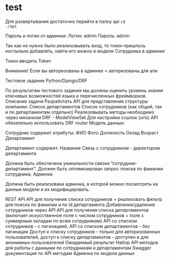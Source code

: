 # test

Для развертывания достаточно перейти в папку api
<code>cd ./api</code>

Пароль и логин от админки:
Логин: admin
Пароль: admin

Так как не нужно было реализовывать вход, то токен пришлось костыльно добавлять, найти его можно в модели Сотрудника в админке

Токен вводить Token <token>

Внимание!
Если вы авторизованы в админке = авторизованы для апи

Тестовое задание Python/Django/DRF

По результатам тестового задания мы должны оценить уровень знания ключевых возможностей языка и перечисленных фреймворков.
Описание задачи
Разработать API для представления структуры компании:
Список департаментов
Список сотрудников (как общий, так и по департаментам отдельно)
Реализовывать методы необходимо через механизм DRF - ModelViewSet
Для настройки ссылок (urls) API обязательно использовать DRF router
Модель данных:

Сотрудник содержит атрибуты:
ФИО
Фото
Должность
Оклад
Возраст
Департамент

Департамент содержит:
Название
Связь с сотрудником - директором департамента

Должна быть обеспечена уникальности связки “сотрудник-департамент”.
Должен быть оптимизирован запрос поиска по фамилии сотрудника.
Админка

Должна быть реализована админка, в которой можно посмотреть на данные модели и их модифицировать.

REST API
API для получения списка сотрудников + реализовать фильтр для поиска по фамилии и по id департамента
Добавление/удаление сотрудников через API
API для получения списка департаментов (включает искусственное поле с числом сотрудников + поле с суммарным окладам по всем сотрудникам)
API со списком сотрудников - с пагинацией, API со списком департаментов - без пагинации
Доступ к списку сотрудников - только для авторизованных пользователей, доступ к списку департаментов - доступен и для анонимных пользователей
Ожидаемый результат
Набор API методов для работы с данными по сотрудникам и департаментам
Swagger документация по API методам
Админка по модели данных

